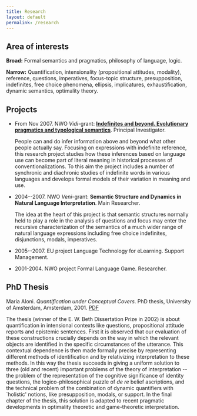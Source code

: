 ```yaml
---
title: Research
layout: default
permalink: /research
---
```


## Area of interests

**Broad:** Formal semantics and pragmatics, philosophy of language, logic.

**Narrow:** Quantification, intensionality (propositional attitudes, modality), reference, questions, imperatives, focus-topic structure, presupposition, indefinites, free choice phenomena, ellipsis, implicatures, exhaustification, dynamic semantics, optimality theory.

##  Projects
- From Nov 2007. NWO *Vidi*-grant: [**Indefinites and beyond. Evolutionary pragmatics and typological semantics**](Indefinites/index.html). Principal Investigator.

  People can and do infer information above and beyond what other people actually say.  Focusing on expressions with indefinite reference, this research project studies how these inferences based on language use can become part of literal meaning in historical processes of conventionalizations. To this aim the project includes a number of synchronic and diachronic studies of indefinite words in various languages and  develops formal models of their variation in meaning and use.
- 2004--2007. NWO *Veni*-grant: **Semantic Structure and Dynamics in Natural Language Interpretation**. Main Researcher.

  The idea at the heart of this project is that semantic structures normally held to play a role in the analysis of questions and focus may enter the recursive characterization of the semantics of a much wider range of natural language expressions including free choice indefinites, disjunctions, modals, imperatives.
- 2005--2007. EU project Language Technology for eLearning. Support Management.
- 2001-2004. NWO project Formal Language Game. Researcher.

## PhD Thesis
Maria Aloni. *Quantification under Conceptual Covers*. PhD thesis, University of Amsterdam, Amsterdam, 2001. [PDF](resources/Aloni2001.pdf)

The thesis (winner of the E. W. Beth Dissertation Prize in 2002) is about quantification in intensional contexts like questions, propositional attitude reports and epistemic sentences. First it is observed that our evaluation of these constructions crucially depends on the way in which the relevant objects are identified in the specific circumstances of the utterance. This contextual dependence is then made formally precise by representing different methods of identification and by relativizing interpretation to these methods. In this way the thesis succeeds in giving a uniform solution to three (old and recent) important problems of the theory of interpretation -- the problem of the representation of the cognitive significance of identity questions, the logico-philosophical puzzle of *de re* belief ascriptions, and the technical problem of the combination of dynamic quantifiers with `holistic' notions, like presupposition, modals, or support. In the final chapter of the thesis, this solution is adapted to recent pragmatic developments in optimality theoretic and game-theoretic interpretation.

